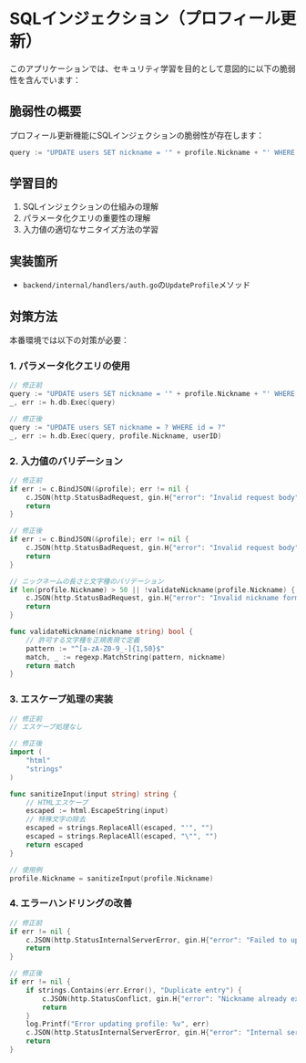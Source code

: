 # SQLインジェクション（プロフィール更新）

このアプリケーションでは、セキュリティ学習を目的として意図的に以下の脆弱性を含んでいます：

## 脆弱性の概要
プロフィール更新機能にSQLインジェクションの脆弱性が存在します：
```go
query := "UPDATE users SET nickname = '" + profile.Nickname + "' WHERE id = '" + userID + "'"
```

## 学習目的
1. SQLインジェクションの仕組みの理解
2. パラメータ化クエリの重要性の理解
3. 入力値の適切なサニタイズ方法の学習

## 実装箇所
- `backend/internal/handlers/auth.go`の`UpdateProfile`メソッド

## 対策方法
本番環境では以下の対策が必要：

### 1. パラメータ化クエリの使用
```go
// 修正前
query := "UPDATE users SET nickname = '" + profile.Nickname + "' WHERE id = '" + userID + "'"
_, err := h.db.Exec(query)

// 修正後
query := "UPDATE users SET nickname = ? WHERE id = ?"
_, err := h.db.Exec(query, profile.Nickname, userID)
```

### 2. 入力値のバリデーション
```go
// 修正前
if err := c.BindJSON(&profile); err != nil {
    c.JSON(http.StatusBadRequest, gin.H{"error": "Invalid request body"})
    return
}

// 修正後
if err := c.BindJSON(&profile); err != nil {
    c.JSON(http.StatusBadRequest, gin.H{"error": "Invalid request body"})
    return
}

// ニックネームの長さと文字種のバリデーション
if len(profile.Nickname) > 50 || !validateNickname(profile.Nickname) {
    c.JSON(http.StatusBadRequest, gin.H{"error": "Invalid nickname format"})
    return
}

func validateNickname(nickname string) bool {
    // 許可する文字種を正規表現で定義
    pattern := "^[a-zA-Z0-9_-]{1,50}$"
    match, _ := regexp.MatchString(pattern, nickname)
    return match
}
```

### 3. エスケープ処理の実装
```go
// 修正前
// エスケープ処理なし

// 修正後
import (
    "html"
    "strings"
)

func sanitizeInput(input string) string {
    // HTMLエスケープ
    escaped := html.EscapeString(input)
    // 特殊文字の除去
    escaped = strings.ReplaceAll(escaped, "'", "")
    escaped = strings.ReplaceAll(escaped, "\"", "")
    return escaped
}

// 使用例
profile.Nickname = sanitizeInput(profile.Nickname)
```

### 4. エラーハンドリングの改善
```go
// 修正前
if err != nil {
    c.JSON(http.StatusInternalServerError, gin.H{"error": "Failed to update profile"})
    return
}

// 修正後
if err != nil {
    if strings.Contains(err.Error(), "Duplicate entry") {
        c.JSON(http.StatusConflict, gin.H{"error": "Nickname already exists"})
        return
    }
    log.Printf("Error updating profile: %v", err)
    c.JSON(http.StatusInternalServerError, gin.H{"error": "Internal server error"})
    return
}
```
